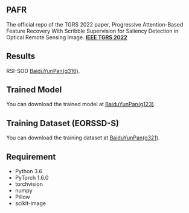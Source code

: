 ## PAFR
The official repo of the TGRS 2022 paper, Progressive Attention-Based Feature Recovery With Scribble Supervision for Saliency Detection in Optical Remote Sensing Image.
<a href="https://doi.org/10.1109/TGRS.2022.3208618"><strong> IEEE TGRS 2022</strong></a>
## Results
RSI-SOD [BaiduYunPan(g316)](https://pan.baidu.com/s/12_OK6QOlhMcslO46wH367Q).
## Trained Model
You can download the trained model at [BaiduYunPan(g123)](https://pan.baidu.com/s/14BNIS5SUhNra3SbTqKnggw).
## Training Dataset (EORSSD-S)
You can download the training dataset at [BaiduYunPan(g321)](https://pan.baidu.com/s/12Y4fBLih8XYPQRPUBK7WlA).
## Requirement
* Python 3.6
* PyTorch 1.6.0
* torchvision
* numpy
* Pillow
* scikit-image
